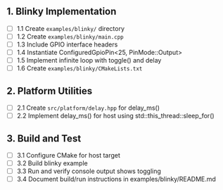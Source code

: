 ## 1. Blinky Implementation

- [ ] 1.1 Create `examples/blinky/` directory
- [ ] 1.2 Create `examples/blinky/main.cpp`
- [ ] 1.3 Include GPIO interface headers
- [ ] 1.4 Instantiate ConfiguredGpioPin<25, PinMode::Output>
- [ ] 1.5 Implement infinite loop with toggle() and delay
- [ ] 1.6 Create `examples/blinky/CMakeLists.txt`

## 2. Platform Utilities

- [ ] 2.1 Create `src/platform/delay.hpp` for delay_ms()
- [ ] 2.2 Implement delay_ms() for host using std::this_thread::sleep_for()

## 3. Build and Test

- [ ] 3.1 Configure CMake for host target
- [ ] 3.2 Build blinky example
- [ ] 3.3 Run and verify console output shows toggling
- [ ] 3.4 Document build/run instructions in examples/blinky/README.md
